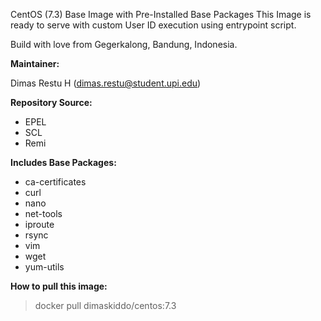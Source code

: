 CentOS (7.3) Base Image with Pre-Installed Base Packages
This Image is ready to serve with custom User ID execution using entrypoint script.

Build with love from Gegerkalong, Bandung, Indonesia.

**Maintainer:**

Dimas Restu H (<dimas.restu@student.upi.edu>)

**Repository Source:**

- EPEL
- SCL
- Remi

**Includes Base Packages:**

- ca-certificates
- curl
- nano
- net-tools
- iproute
- rsync
- vim
- wget
- yum-utils

**How to pull this image:**

> docker pull dimaskiddo/centos:7.3
